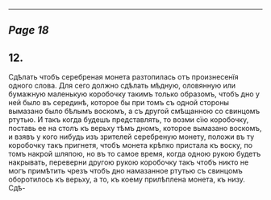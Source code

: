 

---
*Page 18*
---

## 12.
Сдѣлать чтобъ серебреная монета разтопилась отъ произнесенїя одного слова.
Для сего должно сдѣлать мѣдную, оловянную или бумажную маленькую коробочку такимъ только образомъ, чтобъ дно у ней было въ серединѣ, которое бы при томъ съ одной стороны вымазано было бѣлымъ воскомъ, а съ другой смѣщанною со свинцомъ ртутью. И такъ когда будешъ представлять, то возми сїю коробочку, поставь ее на столъ къ верьху тѣмъ дномъ, которое вымазано воскомъ, и взявъ у кого нибудь изъ зрителей серебреную монету, положи въ ту коробочку такъ пригнетя, чтобъ монета крѣпко пристала къ воску, по томъ накрой шляпою, но въ то самое время, когда одною рукою будетъ накрывать, переверни другою рукою коробочку такъ чтобъ никто не могъ примѣтить чрезъ чтобъ дно намазанное ртутью съ свинцомъ оборотилось къ верьху, а то, къ коему прилѣплена монета, къ низу. Сдѣ-
